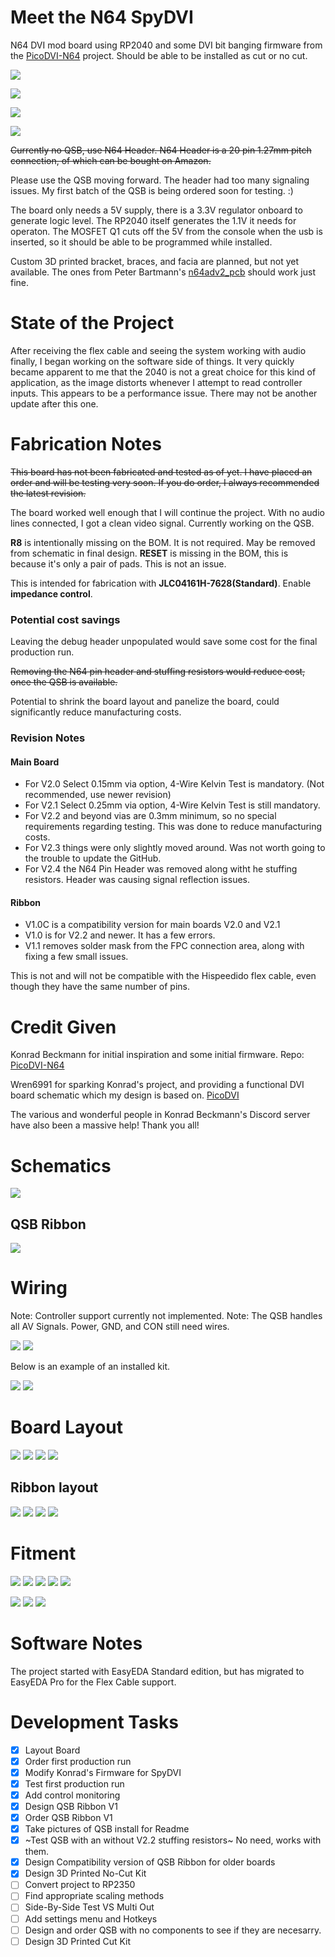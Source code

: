 # Meet the N64 SpyDVI

N64 DVI mod board using RP2040 and some DVI bit banging firmware from the [PicoDVI-N64](https://github.com/kbeckmann/PicoDVI-N64) project. Should be able to be installed as cut or no cut.

![](./Images/Board3D.png)

![](./Images/Board3DNC.png)

![](./Images/Ribbon3DL.png)

![](./Images/Ribbon3DR.png)

~~Currently no QSB, use N64 Header. N64 Header is a 20 pin 1.27mm pitch connection, of which can be bought on Amazon.~~

Please use the QSB moving forward. The header had too many signaling issues. My first batch of the QSB is being ordered soon for testing. :)

The board only needs a 5V supply, there is a 3.3V regulator onboard to generate logic level. The RP2040 itself generates the 1.1V it needs for operaton. The MOSFET Q1 cuts off the 5V from the console when the usb is inserted, so it should be able to be programmed while installed.

Custom 3D printed bracket, braces, and facia are planned, but not yet available. The ones from Peter Bartmann's [n64adv2_pcb](https://github.com/borti4938/n64adv2_pcb) should work just fine.

# State of the Project

After receiving the flex cable and seeing the system working with audio finally, I began working on the software side of things. It very quickly became apparent to me that the 2040 is not a great choice for this kind of application, as the image distorts whenever I attempt to read controller inputs. This appears to be a performance issue. There may not be another update after this one.

# Fabrication Notes

~~This board has not been fabricated and tested as of yet. I have placed an order and will be testing very soon. If you do order, I always recommended the latest revision.~~

The board worked well enough that I will continue the project. With no audio lines connected, I got a clean video signal. Currently working on the QSB.

**R8** is intentionally missing on the BOM. It is not required. May be removed from schematic in final design.
**RESET** is missing in the BOM, this is because it's only a pair of pads. This is not an issue.

This is intended for fabrication with **JLC04161H-7628(Standard)**. Enable **impedance control**.

### Potential cost savings

Leaving the debug header unpopulated would save some cost for the final production run.

~~Removing the N64 pin header and stuffing resistors would reduce cost, once the QSB is available.~~

Potential to shrink the board layout and panelize the board, could significantly reduce manufacturing costs.

### Revision Notes

#### Main Board
* For V2.0 Select 0.15mm via option, 4-Wire Kelvin Test is mandatory. (Not recommended, use newer revision)
* For V2.1 Select 0.25mm via option, 4-Wire Kelvin Test is still mandatory.
* For V2.2 and beyond vias are 0.3mm minimum, so no special requirements regarding testing. This was done to reduce manufacturing costs.
* For V2.3 things were only slightly moved around. Was not worth going to the trouble to update the GitHub.
* For V2.4 the N64 Pin Header was removed along witht he stuffing resistors. Header was causing signal reflection issues.

#### Ribbon
* V1.0C is a compatibility version for main boards V2.0 and V2.1
* V1.0 is for V2.2 and newer. It has a few errors.
* V1.1 removes solder mask from the FPC connection area, along with fixing a few small issues.

This is not and will not be compatible with the Hispeedido flex cable, even though they have the same number of pins.

# Credit Given

Konrad Beckmann for initial inspiration and some initial firmware. Repo: [PicoDVI-N64](https://github.com/kbeckmann/PicoDVI-N64)

Wren6991 for sparking Konrad's project, and providing a functional DVI board schematic which my design is based on. [PicoDVI](https://github.com/Wren6991/PicoDVI)

The various and wonderful people in Konrad Beckmann's Discord server have also been a massive help! Thank you all!

# Schematics

![](./Images/Schematic.png)

## QSB Ribbon

![](./Images/RibbonSchematic.png)

# Wiring

Note: Controller support currently not implemented.
Note: The QSB handles all AV Signals. Power, GND, and CON still need wires.

![](./Images/AVSIGNALS.png)
![](./Images/CONSIGNAL.png)

Below is an example of an installed kit.

![](./Images/FULLQSB.JPG)
![](./Images/QSBCLOSEUP.JPG)

# Board Layout

![](./Images/BRDFront.png)
![](./Images/BRDGround.png)
![](./Images/BRDPower.png)
![](./Images/BRDBack.png)

## Ribbon layout

![](./Images/RibbonFrontL.png)
![](./Images/RibbonFrontR.png)
![](./Images/RibbonBackL.png)
![](./Images/RibbonBackR.png)

# Fitment

![](./Images/BRACKET.JPG)
![](./Images/NCKITNOMB.JPG)
![](./Images/NCKITNOMBREAR.JPG)
![](./Images/TOPDOWN.JPG)
![](./Images/ASSEMBLEDFITMENT.JPG)


![](./Images/FusionTopView.png)
![](./Images/FusionBackView.png)
![](./Images/FusionFrontSectionView.png)

# Software Notes

The project started with EasyEDA Standard edition, but has migrated to EasyEDA Pro for the Flex Cable support.

# Development Tasks
- [X] Layout Board
- [X] Order first production run
- [X] Modify Konrad's Firmware for SpyDVI
- [X] Test first production run
- [X] Add control monitoring
- [X] Design QSB Ribbon V1
- [X] Order QSB Ribbon V1
- [X] Take pictures of QSB install for Readme
- [X] ~Test QSB with an without V2.2 stuffing resistors~ No need, works with them.
- [X] Design Compatibility version of QSB Ribbon for older boards
- [X] Design 3D Printed No-Cut Kit
- [ ] Convert project to RP2350
- [ ] Find appropriate scaling methods
- [ ] Side-By-Side Test VS Multi Out
- [ ] Add settings menu and Hotkeys
- [ ] Design and order QSB with no components to see if they are necesarry.
- [ ] Design 3D Printed Cut Kit
